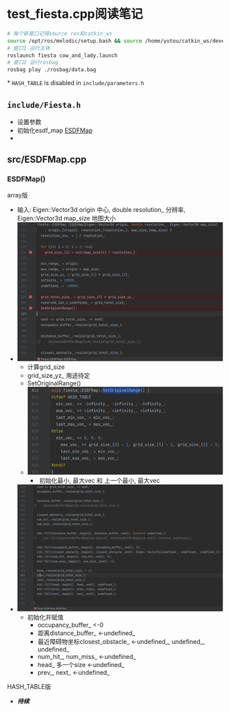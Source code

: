 # test_fiesta.cpp阅读笔记

```bash
# 每个新窗口记得source ros和catkin_ws
source /opt/ros/melodic/setup.bash && source /home/yutou/catkin_ws/devel/setup.bash
# 窗口1 运行主体
roslaunch fiesta cow_and_lady.launch
# 窗口2 运行rosbag
rosbag play ./rosbag/data.bag

```



\* `HASH_TABLE` is disabled in `include/parameters.h`  



## `include/Fiesta.h`

- 设置参数
- 初始化esdf_map  [ESDFMap](#ESDFMap)
- 







## src/ESDFMap.cpp

### ESDFMap()<a name=ESDFMap></a>

array版

- 输入: Eigen::Vector3d origin 中心, double resolution_ 分辨率, Eigen::Vector3d map_size 地图大小
- ![ESDFMap-ln171](./pic1/ESDFMap-ln171.png)
  - 计算grid_size
  - grid_size_yz_ 用途待定
  - SetOriginalRange()
  - ![ESDFMap-ln812](./pic1/ESDFMap-ln812.png)
    - ​	初始化最小, 最大vec 和 上一个最小, 最大vec
- ![ESDFMap-ln188](./pic1/ESDFMap-ln188.png)
  - 初始化并赋值
    - occupancy_buffer_	<-0
    - 距离distance_buffer_ <-undefined_
    - 最近障碍物坐标closest_obstacle_ <-undefined\_, undefined\_, undefined\_
    - num_hit\_, num_miss_ <-undefined_
    - head_ 多一个size <-undefined_
    - prev\_, next\_ <-undefined_

HASH_TABLE版

- ***待续***
